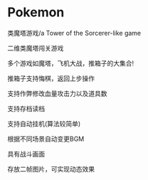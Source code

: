 # Pokemon
类魔塔游戏/a Tower of the Sorcerer-like game


二维类魔塔闯关游戏

多个游戏如魔塔，飞机大战，推箱子的大集合!

推箱子支持悔棋，返回上步操作

支持作弊修改血量攻击力以及道具数

支持存档读档

支持自动挂机(算法较简单)

根据不同场景自动变更BGM

具有战斗画面

存放二帧图片，可实现动态效果

